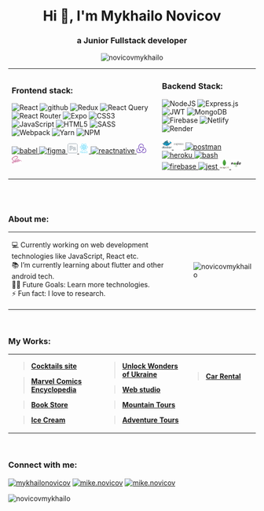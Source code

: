 
<h1 align="center">Hi 👋, I'm Mykhailo Novicov</h1>

<h3 align="center">a Junior Fullstack developer</h3> <p align="center"> <img src="https://komarev.com/ghpvc/?username=novicovmykhailo&label=Profile%20views&color=0e75b6&style=flat" alt="novicovmykhailo" /> </p>


<table >
  <tr> 
    <td>
   <h3 align="left">Frontend stack:</h3> 
      <div align="left">
        
![React](https://img.shields.io/badge/react-%2320232a.svg?style=for-the-badge&logo=react&logoColor=%2361DAFB&border-radius=10px) ![github](https://img.shields.io/badge/GitHub-000000?style=for-the-badge&logo=GitHub&logoColor=white)  ![Redux](https://img.shields.io/badge/redux-%23593d88.svg?style=for-the-badge&logo=redux&logoColor=white)  ![React Query](https://img.shields.io/badge/-React%20Query-FF4154?style=for-the-badge&logo=react%20query&logoColor=white)  ![React Router](https://img.shields.io/badge/React_Router-CA4245?style=for-the-badge&logo=react-router&logoColor=white)  ![Expo](https://img.shields.io/badge/expo-1C1E24?style=for-the-badge&logo=expo&logoColor=#D04A37)  ![CSS3](https://img.shields.io/badge/css3-%231572B6.svg?style=for-the-badge&logo=css3&logoColor=white)  ![JavaScript](https://img.shields.io/badge/javascript-%23323330.svg?style=for-the-badge&logo=javascript&logoColor=%23F7DF1E)  ![HTML5](https://img.shields.io/badge/html5-%23E34F26.svg?style=for-the-badge&logo=html5&logoColor=white)  ![SASS](https://img.shields.io/badge/SASS-hotpink.svg?style=for-the-badge&logo=SASS&logoColor=white)  ![Webpack](https://img.shields.io/badge/webpack-%238DD6F9.svg?style=for-the-badge&logo=webpack&logoColor=black)  ![Yarn](https://img.shields.io/badge/yarn-%232C8EBB.svg?style=for-the-badge&logo=yarn&logoColor=white)  ![NPM](https://img.shields.io/badge/NPM-%23CB3837.svg?style=for-the-badge&logo=npm&logoColor=white) <p align="left">
  <a href="https://babeljs.io/" target="_blank" rel="noreferrer">
    <img src="https://www.vectorlogo.zone/logos/babeljs/babeljs-icon.svg" alt="babel" width="35" height="35" />
  </a>
  <a href="https://www.figma.com/" target="_blank" rel="noreferrer">
    <img src="https://www.vectorlogo.zone/logos/figma/figma-icon.svg" alt="figma" width="35" height="35" />
  </a>
  <a href="https://www.photoshop.com/en" target="_blank" rel="noreferrer">
    <img
      src="https://raw.githubusercontent.com/devicons/devicon/master/icons/photoshop/photoshop-line.svg"
      alt="photoshop"
      width="20"
      height="20"
    />
  </a>
  <a href="https://reactjs.org/" target="_blank" rel="noreferrer">
    <img
      src="https://raw.githubusercontent.com/devicons/devicon/master/icons/react/react-original-wordmark.svg"
      alt="react"
      width="20"
      height="20"
    />
  </a>
  <a href="https://reactnative.dev/" target="_blank" rel="noreferrer">
    <img src="https://reactnative.dev/img/header_logo.svg" alt="reactnative" width="35" height="35" />
  </a>
  <a href="https://redux.js.org" target="_blank" rel="noreferrer">
    <img
      src="https://raw.githubusercontent.com/devicons/devicon/master/icons/redux/redux-original.svg"
      alt="redux"
      width="20"
      height="20"
    />
  </a>
  <a href="https://sass-lang.com" target="_blank" rel="noreferrer">
    <img
      src="https://raw.githubusercontent.com/devicons/devicon/master/icons/sass/sass-original.svg"
      alt="sass"
      width="20"
      height="20"
    />
  </a>

</p></div>
    </td>
    <td><h3 align="left">Backend Stack:</h3>
         <div align="left">
         
![NodeJS](https://img.shields.io/badge/node.js-6DA55F?style=for-the-badge&logo=node.js&logoColor=white)  ![Express.js](https://img.shields.io/badge/express.js-%23404d59.svg?style=for-the-badge&logo=express&logoColor=%2361DAFB)  ![JWT](https://img.shields.io/badge/JWT-black?style=for-the-badge&logo=JSON%20web%20tokens)  ![MongoDB](https://img.shields.io/badge/MongoDB-%234ea94b.svg?style=for-the-badge&logo=mongodb&logoColor=white)  ![Firebase](https://img.shields.io/badge/firebase-%23039BE5.svg?style=for-the-badge&logo=firebase)  ![Netlify](https://img.shields.io/badge/netlify-%23000000.svg?style=for-the-badge&logo=netlify&logoColor=#00C7B7)  ![Render](https://img.shields.io/badge/Render-%46E3B7.svg?style=for-the-badge&logo=render&logoColor=white) <p>
    <a href="https://www.docker.com/" target="_blank" rel="noreferrer">
        <img
          src="https://raw.githubusercontent.com/devicons/devicon/master/icons/docker/docker-original-wordmark.svg"
          alt="docker"
          width="20"
          height="20"
        />
      </a>
      <a href="https://expressjs.com" target="_blank" rel="noreferrer">
        <img
          src="https://raw.githubusercontent.com/devicons/devicon/master/icons/express/express-original-wordmark.svg"
          alt="express"
          width="20"
          height="20"
        />
      </a>
      <a href="https://postman.com" target="_blank" rel="noreferrer">
        <img src="https://www.vectorlogo.zone/logos/getpostman/getpostman-icon.svg" alt="postman" width="35" height="35" />
      </a>
      <a href="https://heroku.com" target="_blank" rel="noreferrer">
        <img src="https://www.vectorlogo.zone/logos/heroku/heroku-icon.svg" alt="heroku" width="35" height="35" />
      </a>
      <a href="https://www.gnu.org/software/bash/" target="_blank" rel="noreferrer">
        <img src="https://www.vectorlogo.zone/logos/gnu_bash/gnu_bash-icon.svg" alt="bash" width="35" height="35" />
      </a>
      <a href="https://firebase.google.com/" target="_blank" rel="noreferrer">
        <img src="https://www.vectorlogo.zone/logos/firebase/firebase-icon.svg" alt="firebase" width="35" height="35" />
      </a>
      <a href="https://jestjs.io" target="_blank" rel="noreferrer">
        <img src="https://www.vectorlogo.zone/logos/jestjsio/jestjsio-icon.svg" alt="jest" width="35" height="35" />
      </a>
      <a href="https://www.mongodb.com/" target="_blank" rel="noreferrer">
        <img
          src="https://raw.githubusercontent.com/devicons/devicon/master/icons/mongodb/mongodb-original-wordmark.svg"
          alt="mongodb"
          width="20"
          height="20"
        />
      </a>
      <a href="https://nodejs.org" target="_blank" rel="noreferrer">
        <img
          src="https://raw.githubusercontent.com/devicons/devicon/master/icons/nodejs/nodejs-original-wordmark.svg"
          alt="nodejs"
          width="20"
          height="20"
        />
      </a>
</p></div>
 </td>
  </tr>
</table>


<br><br>

<table >
  <tr><h3>About me:</h3><td><p width="10px">💻 Currently working on web development technologies like JavaScript, React etc. <br>📚 I’m currently learning about flutter and other android tech. <br>💪🏼 Future Goals: Learn more technologies.<br>⚡ Fun fact: I love to research.<br></p></td>
    <td><img align="center" src="https://github-readme-stats.vercel.app/api/top-langs?username=novicovmykhailo&show_icons=true&locale=en&layout=compact" alt="novicovmykhailo" /></td>
  </tr>
</table>
<br>
<div align="left" width="100px">

<table background="fff">
  <tr> <h3 align="left">My Works:</h3></tr>
  
<td width="300px">
  
>**<a href="https://novicovmykhailo.github.io/drink-master-front" target="_blank" rel="noreferrer"> 
 Cocktails site
 </a>**

>**<a href="https://novicovmykhailo.github.io/marvelous-adventures" target="_blank" rel="noreferrer"> 
 Marvel Comics Encyclopedia
    </a>**

>**<a href="https://novicovmykhailo.github.io/BookStore" target="_blank" rel="noreferrer" color="#218bff"> 
 Book Store
</a>**

>**<a href="https://novicovmykhailo.github.io/icecream_team_project" target="_blank" rel="noreferrer">
Ice Cream
</a>**
</td>

<td width="300px">
  
>**<a href="https://novicovmykhailo.github.io/unlock-the-wonders-of-ukraine/" target="_blank" rel="noreferrer">
Unlock Wonders of Ukraine
 </a>**

>**<a href="https://novicovmykhailo.github.io/goit-markup-hw-08" target="_blank" rel="noreferrer">
Web studio 
</a>**

>**<a href="https://novicovmykhailo.github.io/mountain-tours" target="_blank" rel="noreferrer">
Mountain Tours
</a>**

>**<a href="https://novicovmykhailo.github.io/Adventure-Landing-demo" target="_blank" rel="noreferrer">
Adventure Tours
</a>**
</td>
  
<td width="300px">
  
>**<a href="https://novicovmykhailo.github.io/adverts-car-rental" target="_blank" rel="noreferrer">
Car Rental
</a>**
<br>
<br>
<br>
<br>

</td>

</table>


<br>

<h3 align="left">Connect with me:</h3>
<p align="left">
<a href="https://linkedin.com/in/mykhailonovicov" target="blank"><img align="center" src="https://raw.githubusercontent.com/rahuldkjain/github-profile-readme-generator/master/src/images/icons/Social/linked-in-alt.svg" alt="mykhailonovicov" height="30" width="40" /></a>
<a href="https://fb.com/mike.novicov" target="blank"><img align="center" src="https://raw.githubusercontent.com/rahuldkjain/github-profile-readme-generator/master/src/images/icons/Social/facebook.svg" alt="mike.novicov" height="30" width="40" /></a>
<a href="mailto:mikenovicov@gmail.com" target="blank"><img align="center" src="https://upload.wikimedia.org/wikipedia/commons/thumb/8/8c/Gmail_Icon_%282013-2020%29.svg/2560px-Gmail_Icon_%282013-2020%29.svg.png" alt="mike.novicov" height="30" width="40" /></a>

<br>

</p>
<p><img align="center" src="https://github-readme-streak-stats.herokuapp.com/?user=novicovmykhailo&" alt="novicovmykhailo" /></p>


